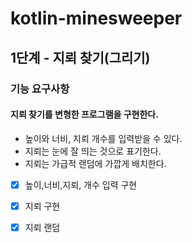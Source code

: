 # kotlin-minesweeper

## 1단계 - 지뢰 찾기(그리기)
### 기능 요구사항
#### 지뢰 찾기를 변형한 프로그램을 구현한다.

- 높이와 너비, 지뢰 개수를 입력받을 수 있다.
- 지뢰는 눈에 잘 띄는 것으로 표기한다.
- 지뢰는 가급적 랜덤에 가깝게 배치한다.


- [x] 높이,너비,지뢰, 개수 입력 구현
- [x] 지뢰 구현
- [x] 지뢰 랜덤 

